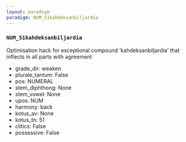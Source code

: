 ```yaml
---
layout: paradigm
paradigm: NUM_51kahdeksanbiljardia
---
```

### ` NUM_51kahdeksanbiljardia `

Optimisation hack for exceptional compound ’kahdeksanbiljardia’ that inflects in all parts with agreement
* grade_dir: weaken
* plurale_tantum: False
* pos: NUMERAL
* stem_diphthong: None
* stem_vowel: None
* upos: NUM
* harmony: back
* kotus_av: None
* kotus_tn: 51
* clitics: False
* possessive: False
